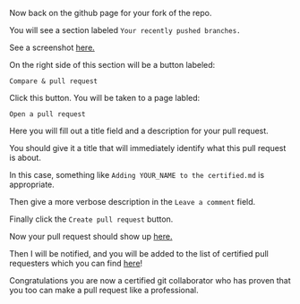 Now back on the github page for your fork of the repo.

You will see a section labeled `Your recently pushed branches.`

See a screenshot
[here.](https://github.com/GitCertifiedCollaborator/PullRequestCertification/blob/master/screenshot.jpg)

On the right side of this section will be a button labeled:

`Compare & pull request`

Click this button. You will be taken to a page labled:

`Open a pull request`

Here you will fill out a title field and a
description for your pull request.

You should give it a title that will
immediately identify what this pull request is about.

In this case, something like `Adding YOUR_NAME to the certified.md` is appropriate.

Then give a more verbose description in the `Leave a comment` field.

Finally click the `Create pull request` button.

Now your pull request should show up
[here.](https://github.com/GitCertifiedCollaborator/PullRequestCertification/pulls)

Then I will be notified, and you will be added to the list of certified
pull requesters which you can find
[here](https://github.com/GitCertifiedCollaborator/PullRequestCertification/blob/master/certified.md)!

Congratulations you are now a certified git collaborator who has proven
that you too can make a pull request like a professional.
